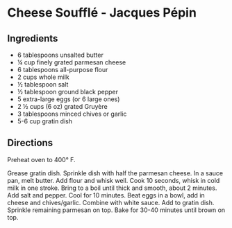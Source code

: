 # Cheese Soufflé - Jacques Pépin

## Ingredients

- 6 tablespoons unsalted butter
- ¼ cup finely grated parmesan cheese
- 6 tablespoons all-purpose flour
- 2 cups whole milk
- ½ tablespoon salt
- ½ tablespoon ground black pepper
- 5 extra-large eggs (or 6 large ones)
- 2 ½ cups (6 oz) grated Gruyère
- 3 tablespoons minced chives or garlic
- 5-6 cup gratin dish

## Directions

Preheat oven to 400° F.

Grease gratin dish. Sprinkle dish with half the parmesan cheese. In a sauce
pan, melt butter. Add flour and whisk well. Cook 10 seconds, whisk in cold
milk in one stroke. Bring to a boil until thick and smooth, about 2 minutes.
Add salt and pepper. Cool for 10 minutes. Beat eggs in a bowl, add in cheese
and chives/garlic. Combine with white sauce. Add to gratin dish. Sprinkle
remaining parmesan on top. Bake for 30-40 minutes until brown on top.

